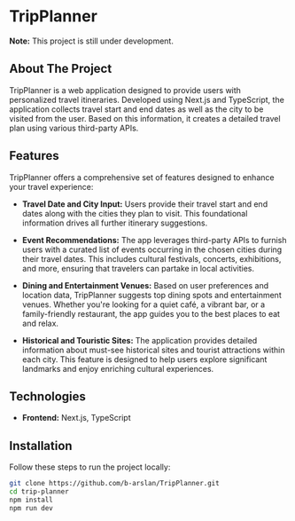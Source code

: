 # TripPlanner

**Note:** This project is still under development.

## About The Project

TripPlanner is a web application designed to provide users with personalized travel itineraries. Developed using Next.js and TypeScript, the application collects travel start and end dates as well as the city to be visited from the user. Based on this information, it creates a detailed travel plan using various third-party APIs.

## Features

TripPlanner offers a comprehensive set of features designed to enhance your travel experience:

- **Travel Date and City Input:** Users provide their travel start and end dates along with the cities they plan to visit. This foundational information drives all further itinerary suggestions.

- **Event Recommendations:** The app leverages third-party APIs to furnish users with a curated list of events occurring in the chosen cities during their travel dates. This includes cultural festivals, concerts, exhibitions, and more, ensuring that travelers can partake in local activities.

- **Dining and Entertainment Venues:** Based on user preferences and location data, TripPlanner suggests top dining spots and entertainment venues. Whether you're looking for a quiet café, a vibrant bar, or a family-friendly restaurant, the app guides you to the best places to eat and relax.

- **Historical and Touristic Sites:** The application provides detailed information about must-see historical sites and tourist attractions within each city. This feature is designed to help users explore significant landmarks and enjoy enriching cultural experiences.


## Technologies

- **Frontend:** Next.js, TypeScript

## Installation

Follow these steps to run the project locally:

```bash
git clone https://github.com/b-arslan/TripPlanner.git
cd trip-planner
npm install
npm run dev
